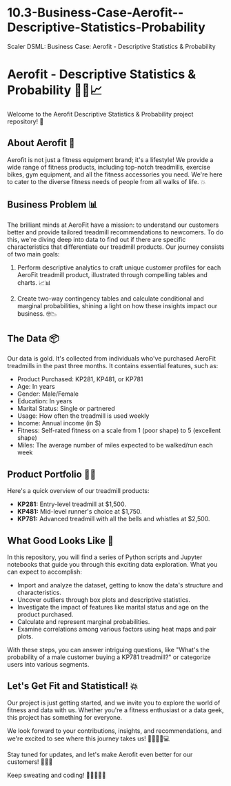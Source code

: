 # 10.3-Business-Case-Aerofit--Descriptive-Statistics-Probability
Scaler DSML:  Business Case: Aerofit - Descriptive Statistics &amp; Probability

# Aerofit - Descriptive Statistics & Probability 🏋️‍♀️📈

Welcome to the Aerofit Descriptive Statistics & Probability project repository! 🚀

## About Aerofit 💪

Aerofit is not just a fitness equipment brand; it's a lifestyle! We provide a wide range of fitness products, including top-notch treadmills, exercise bikes, gym equipment, and all the fitness accessories you need. We're here to cater to the diverse fitness needs of people from all walks of life. 💥

## Business Problem 📊

The brilliant minds at AeroFit have a mission: to understand our customers better and provide tailored treadmill recommendations to newcomers. To do this, we're diving deep into data to find out if there are specific characteristics that differentiate our treadmill products. Our journey consists of two main goals:

1. Perform descriptive analytics to craft unique customer profiles for each AeroFit treadmill product, illustrated through compelling tables and charts. 📈📊

2. Create two-way contingency tables and calculate conditional and marginal probabilities, shining a light on how these insights impact our business. 🤓📉

## The Data 📦

Our data is gold. It's collected from individuals who've purchased AeroFit treadmills in the past three months. It contains essential features, such as:

- Product Purchased: KP281, KP481, or KP781
- Age: In years
- Gender: Male/Female
- Education: In years
- Marital Status: Single or partnered
- Usage: How often the treadmill is used weekly
- Income: Annual income (in $)
- Fitness: Self-rated fitness on a scale from 1 (poor shape) to 5 (excellent shape)
- Miles: The average number of miles expected to be walked/run each week

## Product Portfolio 🏃‍♂️

Here's a quick overview of our treadmill products:

- **KP281:** Entry-level treadmill at $1,500.
- **KP481:** Mid-level runner's choice at $1,750.
- **KP781:** Advanced treadmill with all the bells and whistles at $2,500.

## What Good Looks Like 🌟

In this repository, you will find a series of Python scripts and Jupyter notebooks that guide you through this exciting data exploration. What you can expect to accomplish:

- Import and analyze the dataset, getting to know the data's structure and characteristics.
- Uncover outliers through box plots and descriptive statistics.
- Investigate the impact of features like marital status and age on the product purchased.
- Calculate and represent marginal probabilities.
- Examine correlations among various factors using heat maps and pair plots.

With these steps, you can answer intriguing questions, like "What's the probability of a male customer buying a KP781 treadmill?" or categorize users into various segments.

## Let's Get Fit and Statistical! 💥

Our project is just getting started, and we invite you to explore the world of fitness and data with us. Whether you're a fitness enthusiast or a data geek, this project has something for everyone. 

We look forward to your contributions, insights, and recommendations, and we're excited to see where this journey takes us! 🚴‍♀️🏃‍♀️💻

Stay tuned for updates, and let's make Aerofit even better for our customers! 🌟🤸‍♂️

Keep sweating and coding! 💪👩‍💻👨‍💻
